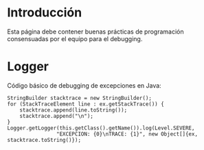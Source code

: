 # Introducción #

Esta página debe contener buenas prácticas de programación consensuadas por el equipo para el debugging.


# Logger #
Código básico de debugging de excepciones en Java:

```
StringBuilder stacktrace = new StringBuilder();
for (StackTraceElement line : ex.getStackTrace()) {
    stacktrace.append(line.toString());
    stacktrace.append("\n");
}
Logger.getLogger(this.getClass().getName()).log(Level.SEVERE,
                "EXCEPCION: {0}\nTRACE: {1}", new Object[]{ex, stacktrace.toString()});
```